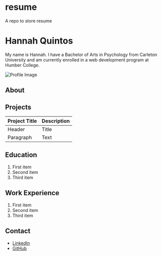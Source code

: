 # resume
A repo to store resume

# Hannah Quintos
My name is Hannah. I have a Bachelor of Arts in Psychology from Carleton University and am currently enrolled in a web development program at Humber College.

![Profile Image](/Desktop/profilePic.jpg)

## About

## Projects
| Project Title | Description |
| ----------- | ----------- |
| Header | Title |
| Paragraph | Text |

## Education
1. First item
2. Second item
3. Third item

## Work Experience
1. First item
2. Second item
3. Third item

## Contact
- [LinkedIn](https://ca.linkedin.com/in/hannah-quintos-572a99210)
- [GitHub](https://github.com/hannahquintos)
